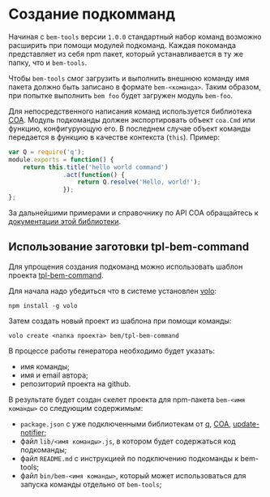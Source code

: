# Создание подкомманд

Начиная с `bem-tools` версии `1.0.0` cтандартный набор команд возможно расширить при помощи модулей
подкоманд. Каждая покоманда представляет из себя npm пакет, который устанавливается в ту же папку,
что и `bem-tools`.

Чтобы `bem-tools` смог загрузить и выполнить внешнюю команду имя пакета должно быть записано в
формате `bem-<команда>`. Таким образом, при попытке выполнить `bem foo` будет загружен модуль
`bem-foo`.

Для непосредственного написания команд используется библиотека [COA](https://github.com/veged/coa).
Модуль подкоманды должен экспортировать объект `coa.Cmd` или функцию, конфигурующую его. В последнем
случае объект команды передается в функцию в качестве контекста (`this`). Пример:

```javascript
var Q = require('q');
module.exports = function() {
    return this.title('hello world command')
               .act(function() {
                   return Q.resolve('Hello, world!');
               });
};
```

За дальнейшими примерами и справочнику по API COA обращайтесь
к [документации этой библиотеки](https://github.com/veged/coa/blob/master/README.md).

## Использование заготовки tpl-bem-command

Для упрощения создания подкоманд можно использовать шаблон проекта [tpl-bem-command](https://github.com/bem/tpl-bem-command).

Для начала надо убедиться что в системе установлен [volo](http://volojs.org/):

    npm install -g volo

Затем создать новый проект из шаблона при помощи команды:

    volo create <папка проекта> bem/tpl-bem-command

В процессе работы генератора необходимо будет указать:

* имя команды;
* имя и email автора;
* репозиторий проекта на github.

В результате будет создан скелет проекта для npm-пакета `bem-<имя команды>` со следующим содержимым:

* `package.json` c уже подключенными библиотекам от [q](https://github.com/kriskowal/q),
    [COA](https://github.com/veged/coa), [update-notifier](https://github.com/yeoman/update-notifier/);
* файл `lib/<имя команды>.js`, в котором будет содержаться код подкоманды;
* файл `README.md` с инструкцией по подключению подкоманды к bem-tools;
* файл `bin/bem-<имя команды>`, который может использоваться для запуска команды отдельно от `bem-tools`;
